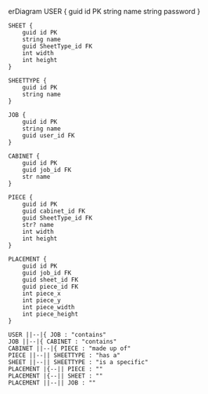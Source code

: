 erDiagram
   USER {
        guid id PK
        string name
        string password
    }

    SHEET {
        guid id PK
        string name
        guid SheetType_id FK
        int width
        int height
    }

    SHEETTYPE {
        guid id PK
        string name
    }

    JOB {
        guid id PK
        string name
        guid user_id FK
    }

    CABINET {
        guid id PK
        guid job_id FK
        str name 
    }

    PIECE {
        guid id PK
        guid cabinet_id FK
        guid SheetType_id FK
        str? name
        int width 
        int height 
    }

    PLACEMENT {
        guid id PK
        guid job_id FK
        guid sheet_id FK
        guid piece_id FK
        int piece_x
        int piece_y
        int piece_width
        int piece_height
    }

    USER ||--|{ JOB : "contains"
    JOB ||--|{ CABINET : "contains"
    CABINET ||--|{ PIECE : "made up of"
    PIECE ||--|| SHEETTYPE : "has a"
    SHEET ||--|| SHEETTYPE : "is a specific"
    PLACEMENT |{--|| PIECE : ""
    PLACEMENT |{--|| SHEET : ""
    PLACEMENT ||--|| JOB : ""
